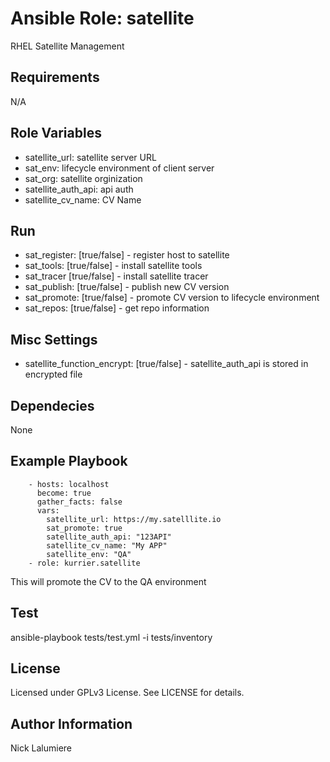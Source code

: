 Ansible Role: satellite
=========

RHEL Satellite Management

Requirements
------------

N/A

Role Variables
--------------
* satellite_url: satellite server URL
* sat_env: lifecycle environment of client server
* sat_org: satellite orginization
* satellite_auth_api: api auth
* satellite_cv_name: CV Name

## Run ##
* sat_register: [true/false] - register host to satellite
* sat_tools: [true/false] - install satellite tools
* sat_tracer [true/false] - install satellite tracer
* sat_publish: [true/false] - publish new CV version
* sat_promote: [true/false] - promote CV version to lifecycle environment
* sat_repos: [true/false] - get repo information

## Misc Settings ##

* satellite_function_encrypt: [true/false] - satellite_auth_api is stored in encrypted file

Dependecies
-----------

None

Example Playbook
----------------
        - hosts: localhost
          become: true
          gather_facts: false
          vars:
            satellite_url: https://my.satelllite.io
            sat_promote: true
            satellite_auth_api: "123API"
            satellite_cv_name: "My APP"
            satellite_env: "QA"
        - role: kurrier.satellite

This will promote the CV to the QA environment

Test
----------------

ansible-playbook tests/test.yml -i tests/inventory

License
-------

Licensed under GPLv3 License. See LICENSE for details.

Author Information
------------------

Nick Lalumiere

